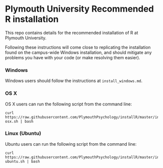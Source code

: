 # Plymouth University Recommended R installation

This repo contains details for the recommended installation of R at Plymouth University.

Following these instructions will come close to replicating the installation found on the campus-wide Windows installation, and should mitigate any problems you have with your code (or make resolving them easier).



### Windows

Windows users should follow the instructions at `install_windows.md`.



### OS X

OS X users can run the following script from the command line:

```
curl https://raw.githubusercontent.com/PlymouthPsychology/installR/master/install-osx.sh | bash
```


### Linux (Ubuntu)

Ubuntu users can run the following script from the command line:


```
curl https://raw.githubusercontent.com/PlymouthPsychology/installR/master/install-ubuntu.sh | bash
```



